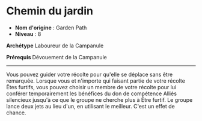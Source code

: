 # Chemin du jardin

 * **Nom d'origine** : Garden Path
 * **Niveau** : 8


<p><strong>Archétype</strong> Laboureur de la Campanule</p>
<p><strong>Prérequis </strong>Dévouement de la Campanule</p>
<hr>
<p>Vous pouvez guider votre récolte pour qu'elle se déplace sans être remarquée. Lorsque vous et n'importe qui faisant partie de votre récolte Êtes furtifs, vous pouvez choisir un membre de votre récolte pour lui conférer temporairement les bénéfices du don de compétence Alliés silencieux jusqu'à ce que le groupe ne cherche plus à Être furtif. Le groupe lance deux jets au lieu d'un, en utilisant le meilleur. C'est un effet de chance.</p>